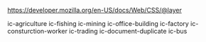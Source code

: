 https://developer.mozilla.org/en-US/docs/Web/CSS/@layer

ic-agriculture
ic-fishing
ic-mining
ic-office-building
ic-factory
ic-consturction-worker
ic-trading
ic-document-duplicate
ic-bus
